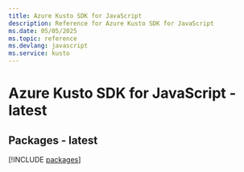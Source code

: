 ```yaml
---
title: Azure Kusto SDK for JavaScript
description: Reference for Azure Kusto SDK for JavaScript
ms.date: 05/05/2025
ms.topic: reference
ms.devlang: javascript
ms.service: kusto
---
```

# Azure Kusto SDK for JavaScript - latest
## Packages - latest
[!INCLUDE [packages](kusto-index.md)]
